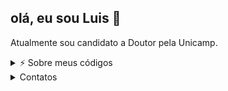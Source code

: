 ## olá, eu sou Luis 👋

Atualmente sou candidato a Doutor pela Unicamp.

<details>
<summary>⚡️ Sobre meus códigos</summary>
<br />

![Top Langs](https://github-readme-stats.vercel.app/api/top-langs/?username=LuisSolGS&layout=compact&theme=dark&exclude_repo=ProjetoFinaldeML)

</details>

<details>
<summary> Contatos</summary>
<br />

<div>
<a href ="mailto:l233612@dac.unicamp.br"><img loading="lazy" src="https://img.shields.io/badge/Gmail-D14836?style=for-the-badge&logo=gmail&logoColor=white" target="_blank"></a>
<a href ="https://orcid.org/0000-0003-2070-717X" target="_blank"><img loading="lazy" src="https://img.shields.io/badge/orcid-A6CE39?style=for-the-badge&logo=orcid&logoColor=white" target="_blank"></a>
<a href="www.linkedin.com/in/luis-soledade-gonzaga" target="_blank"><img loading="lazy" src="https://img.shields.io/badge/-LinkedIn-%230077B5?style=for-the-badge&logo=linkedin&logoColor=white" target="_blank"></a>   

</div>

</details>
<!--
**LuisSolGS/LuisSolGS** is a ✨ _special_ ✨ repository because its `README.md` (this file) appears on your GitHub profile.

Here are some ideas to get you started:

- 🔭 I’m currently working on ...
- 🌱 I’m currently learning ...
- 👯 I’m looking to collaborate on ...
- 🤔 I’m looking for help with ...
- 💬 Ask me about ...
- 📫 How to reach me: ...
- 😄 Pronouns: ...
- ⚡ Fun fact: ...
-->
